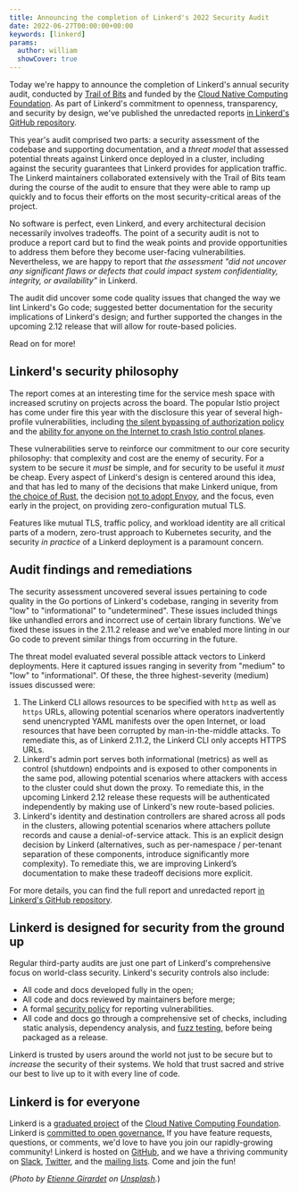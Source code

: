 ```yaml
---
title: Announcing the completion of Linkerd's 2022 Security Audit
date: 2022-06-27T00:00:00+00:00
keywords: [linkerd]
params:
  author: william
  showCover: true
---
```


Today we're happy to announce the completion of Linkerd's annual security audit,
conducted by [Trail of Bits](https://www.trailofbits.com/) and funded by the
[Cloud Native Computing Foundation](https://cncf.io). As part of Linkerd's
commitment to openness, transparency, and security by design, we've published
the unredacted reports [in Linkerd's GitHub
repository](https://github.com/linkerd/linkerd2/tree/main/audits/2022).

This year's audit comprised two parts: a security assessment of the codebase and
supporting documentation, and a _threat model_ that assessed potential threats
against Linkerd once deployed in a cluster, including against the security
guarantees that Linkerd provides for application traffic. The Linkerd
maintainers collaborated extensively with the Trail of Bits team during the
course of the audit to ensure that they were able to ramp up quickly and to
focus their efforts on the most security-critical areas of the project.

No software is perfect, even Linkerd, and every architectural decision
necessarily involves tradeoffs. The point of a security audit is not to produce
a report card but to find the weak points and provide opportunities to address
them before they become user-facing vulnerabilities. Nevertheless, we are happy
to report that _the assessment "did not uncover any significant flaws or
defects that could impact system confidentiality, integrity, or availability"_
in Linkerd.

The audit did uncover some code quality issues that changed the way we lint
Linkerd's Go code; suggested better documentation for the security implications
of Linkerd's design; and further supported the changes in the upcoming 2.12
release that will allow for route-based policies.

Read on for more!

## Linkerd's security philosophy

The report comes at an interesting time for the service mesh space with
increased scrutiny on projects across the board. The popular Istio project has
come under fire this year with the disclosure this year of several high-profile
vulnerabilities, including [the silent bypassing of authorization
policy](https://nvd.nist.gov/vuln/detail/CVE-2022-21679) and the [ability for
anyone on the Internet to crash Istio control
planes](https://nvd.nist.gov/vuln/detail/CVE-2022-23635).

These vulnerabilities serve to reinforce our commitment to our core security
philosophy: that complexity and cost are the enemy of security. For a system to
be secure it _must_ be simple, and for security to be useful it _must_ be cheap.
Every aspect of Linkerd's design is centered around this idea, and that has led
to many of the decisions that make Linkerd unique, from [the choice of
Rust](https://linkerd.io/2020/07/23/under-the-hood-of-linkerds-state-of-the-art-rust-proxy-linkerd2-proxy/),
the decision [not to adopt
Envoy](https://linkerd.io/2020/12/03/why-linkerd-doesnt-use-envoy/), and the
focus, even early in the project, on providing zero-configuration mutual TLS.

Features like mutual TLS, traffic policy, and workload identity are all critical
parts of a modern, zero-trust approach to Kubernetes security, and the security
_in practice_ of a Linkerd deployment is a paramount concern.

## Audit findings and remediations

The security assessment uncovered several issues pertaining to code quality in
the Go portions of Linkerd's codebase, ranging in severity from "low" to
"informational" to "undetermined". These issues included things like unhandled
errors and incorrect use of certain library functions. We've fixed these issues
in the 2.11.2 release and we've enabled more linting in our Go code to prevent
similar things from occurring in the future.

The threat model evaluated several possible attack vectors to Linkerd
deployments. Here it captured issues ranging in severity from "medium" to "low"
to "informational". Of these, the three highest-severity (medium) issues
discussed were:

1. The Linkerd CLI allows resources to be specified with `http` as well as
   `https` URLs, allowing potential scenarios where operators inadvertently send
   unencrypted YAML manifests over the open Internet, or load resources that
   have been corrupted by man-in-the-middle attacks. To remediate this, as of
   Linkerd 2.11.2, the Linkerd CLI only accepts HTTPS URLs.
2. Linkerd's admin port serves both informational (metrics) as well as control
   (shutdown) endpoints and is exposed to other components in the same pod,
   allowing potential scenarios where attackers with access to the cluster could
   shut down the proxy. To remediate this, in the upcoming Linkerd 2.12 release
   these requests will be authenticated independently by making use of Linkerd's
   new route-based policies.
3. Linkerd's identity and destination controllers are shared across all pods in
   the clusters, allowing potential scenarios where attachers pollute records
   and cause a denial-of-service attack. This is an explicit design decision by
   Linkerd (alternatives, such as per-namespace / per-tenant separation of these
   components, introduce significantly more complexity). To remediate this, we
   are improving Linkerd’s documentation to make these tradeoff decisions more
   explicit.

For more details, you can find the full report and unredacted report [in
Linkerd's GitHub
repository](https://github.com/linkerd/linkerd2/tree/main/audits/2022).

## Linkerd is designed for security from the ground up

Regular third-party audits are just one part of Linkerd's comprehensive focus on
world-class security. Linkerd's security controls also include:

* All code and docs developed fully in the open;
* All code and docs reviewed by maintainers before merge;
* A formal [security
  policy](https://github.com/linkerd/linkerd2/blob/main/SECURITY.md) for
  reporting vulnerabilities.
* All code and docs go through a comprehensive set of checks, including static
  analysis, dependency analysis, and [fuzz
  testing](https://linkerd.io/2021/05/07/fuzz-testing-for-linkerd/), before
  being packaged as a release.

Linkerd is trusted by users around the world not just to be secure but to
_increase_ the security of their systems. We hold that trust sacred and strive
our best to live up to it with every line of code.

## Linkerd is for everyone

Linkerd is a [graduated project](/2021/07/28/announcing-cncf-graduation/) of the
[Cloud Native Computing Foundation](https://cncf.io/). Linkerd is [committed to
open
governance.](https://linkerd.io/2019/10/03/linkerds-commitment-to-open-governance/)
If you have feature requests, questions, or comments, we'd love to have you join
our rapidly-growing community! Linkerd is hosted on
[GitHub](https://github.com/linkerd/), and we have a thriving community on
[Slack](https://slack.linkerd.io/), [Twitter](https://twitter.com/linkerd), and
the [mailing lists](https://linkerd.io/2/get-involved/). Come and join the fun!

(*Photo by [Etienne Girardet](https://unsplash.com/@etiennegirardet?utm_source=unsplash&utm_medium=referral&utm_content=creditCopyText)
on
[Unsplash](https://unsplash.com/?utm_source=unsplash&utm_medium=referral&utm_content=creditCopyText).*)
